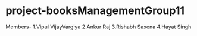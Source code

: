# project-booksManagementGroup11
Members-
 1.Vipul VijayVargiya
 2.Ankur Raj
 3.Rishabh Saxena
 4.Hayat Singh
 
